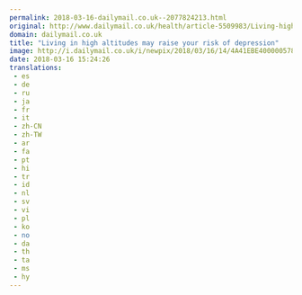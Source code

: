 ```yaml
---
permalink: 2018-03-16-dailymail.co.uk--2077824213.html
original: http://www.dailymail.co.uk/health/article-5509983/Living-high-altitudes-raise-risk-depression.html?ITO=1490&ns_mchannel=rss&ns_campaign=1490
domain: dailymail.co.uk
title: "Living in high altitudes may raise your risk of depression"
image: http://i.dailymail.co.uk/i/newpix/2018/03/16/14/4A41EBE400000578-0-image-a-4_1521210842511.jpg
date: 2018-03-16 15:24:26
translations: 
 - es
 - de
 - ru
 - ja
 - fr
 - it
 - zh-CN
 - zh-TW
 - ar
 - fa
 - pt
 - hi
 - tr
 - id
 - nl
 - sv
 - vi
 - pl
 - ko
 - no
 - da
 - th
 - ta
 - ms
 - hy
---
```


